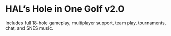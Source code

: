 # HAL’s Hole in One Golf v2.0

Includes full 18-hole gameplay, multiplayer support, team play, tournaments, chat, and SNES music.